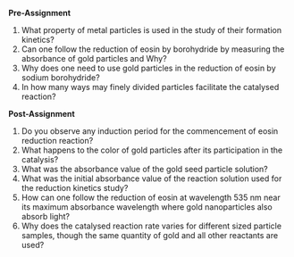 **Pre-Assignment**

1. What property of metal particles is used in the study of their formation kinetics?
2. Can one follow the reduction of eosin by borohydride by measuring the absorbance of gold particles and Why?
3. Why does one need to use gold particles in the reduction of eosin by sodium borohydride?
4. In how many ways may finely divided particles facilitate the catalysed reaction?

**Post-Assignment**

1. Do you observe any induction period for the commencement of eosin reduction reaction?
2. What happens to the color of gold particles after its participation in the catalysis?
3. What was the absorbance value of the gold seed particle solution?
4. What was the initial absorbance value of the reaction solution used for the reduction kinetics study?
5. How can one follow the reduction of eosin at wavelength 535 nm near its maximum absorbance wavelength where gold nanoparticles also absorb light?
6. Why does the catalysed reaction rate varies for different sized particle samples, though the same quantity of gold and all other reactants are used?
